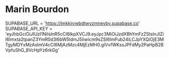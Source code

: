 # Marin Bourdon

SUPABASE_URL = 'https://lmkkijvwbdtwyzmnevby.supabase.co'
SUPABASE_API_KEY = 'eyJhbGciOiJIUzI1NiIsInR5cCI6IkpXVCJ9.eyJpc3MiOiJzdXBhYmFzZSIsInJlZiI6Imxta2tpanZ3YmR0d3l6bW5ldmJ5Iiwicm9sZSI6ImFub24iLCJpYXQiOjE3MTgyMDYxMzAsImV4cCI6MjAzMzc4MjEzMH0.glVvfWKssJPFdMy2PaHpB2BVpfuShG_8VcHpYz6rkGg'
